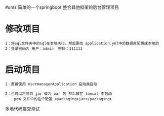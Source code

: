 #ums
简单的一个springboot 整合其他框架的后台管理项目

# 修改项目
    1：将sql文件夹中的sql在本地执行，然后更改 application.yml中的数据库配置成本地的
    2：登录密码为 用户：admin  密码：111111 
    
# 启动项目
    1：直接使用 UsermanagerApplication 启动类启动
    
    2：也可以将项目 jar 改为 war 包 然后放在 tomcat 中启动
        pom 文件中的这个配置 <packaging>jar</packaging> 

 多地代码提交测试
